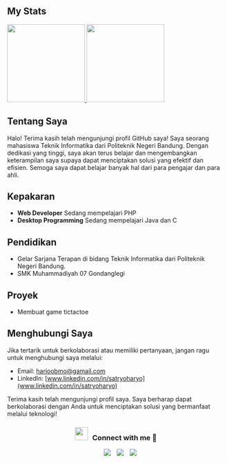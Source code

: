 ## My Stats

<p align="left">
<a href="https://github.com/rioBMO">
  <img height="180em" src="https://github-readme-stats-eight-theta.vercel.app/api?username=rioBMO&show_icons=true&theme=algolia&include_all_commits=true&count_private=true"/>
  <img height="180em" src="https://github-readme-stats-eight-theta.vercel.app/api/top-langs/?username=rioBMO&layout=compact&langs_count=8&theme=algolia"/>
</a>
</p>

## Tentang Saya

Halo! Terima kasih telah mengunjungi profil GitHub saya! Saya seorang mahasiswa Teknik Informatika dari Politeknik Negeri Bandung. Dengan dedikasi yang tinggi, saya akan terus belajar dan mengembangkan keterampilan saya supaya dapat menciptakan solusi yang efektif dan efisien. Semoga saya dapat belajar banyak hal dari para pengajar dan para ahli.

## Kepakaran

- **Web Developer** Sedang mempelajari PHP
- **Desktop Programming** Sedang mempelajari Java dan C

## Pendidikan

- Gelar Sarjana Terapan di bidang Teknik Informatika dari Politeknik Negeri Bandung.
- SMK Muhammadiyah 07 Gondanglegi

## Proyek

- Membuat game tictactoe

## Menghubungi Saya

Jika tertarik untuk berkolaborasi atau memiliki pertanyaan, jangan ragu untuk menghubungi saya melalui:

- Email: [harioobmo@gamail.com](mailto:harioobmo@gamail.com)
- LinkedIn: [www.linkedin.com/in/satryoharyo](www.linkedin.com/in/satryoharyo)

Terima kasih telah mengunjungi profil saya. Saya berharap dapat berkolaborasi dengan Anda untuk menciptakan solusi yang bermanfaat melalui teknologi!

<h3 align="center" > <img src="https://media.giphy.com/media/iY8CRBdQXODJSCERIr/giphy.gif" width="30" height="30" style="margin-right: 10px;">Connect with me 🤝 </h3>

<p align="center">

 <div align="center"  class="icons-social" style="margin-left: 10px;">
      <a style="margin-left: 10px;"  target="_blank" href="www.linkedin.com/in/satryoharyo">
			  <img src="https://img.icons8.com/doodle/40/000000/linkedin--v2.png"></a>
      <a style="margin-left: 10px;" target="_blank" href="https://github.com/rioBMO">
		    <img src="https://img.icons8.com/doodle/40/000000/github--v1.png"></a>
      <a style="margin-left: 10px;" target="_blank" href="https://www.instagram.com/ryobmo_/">
			  <img src="https://img.icons8.com/doodle/40/000000/instagram-new--v2.png"></a>
 </div>

</p>

<!--
**rioBMO/rioBMO** is a ✨ _special_ ✨ repository because its `README.md` (this file) appears on your GitHub profile.

Here are some ideas to get you started:

- 🔭 I’m currently working on ...
- 🌱 I’m currently learning ...
- 👯 I’m looking to collaborate on ...
- 🤔 I’m looking for help with ...
- 💬 Ask me about ...
- 📫 How to reach me: ...
- 😄 Pronouns: ...
- ⚡ Fun fact: ...
-->
